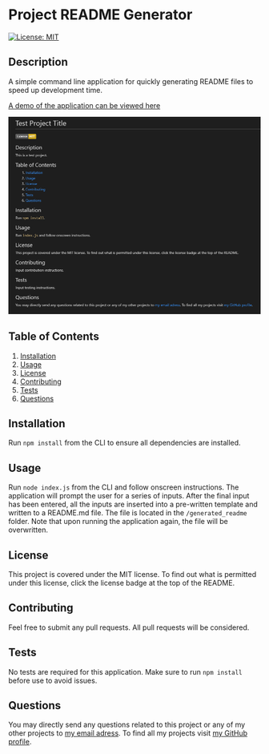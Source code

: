 # Project README Generator

[![License: MIT](https://img.shields.io/badge/License-MIT-yellow.svg)](https://opensource.org/licenses/MIT)

## Description

A simple command line application for quickly generating README files to speed up development time.

[A demo of the application can be viewed here](https://drive.google.com/file/d/1Kt9QDTq-LRW3dmFBWVrjcf8_edQds5pg/view)

![Project README Generator Image](https://github.com/nikolaybutnik/Project-README-Generator/blob/main/project-readme-generator-screenshot.png?raw=true)

## Table of Contents

1. [Installation](#Installation)
2. [Usage](#Usage)
3. [License](#License)
4. [Contributing](#Contributing)
5. [Tests](#Tests)
6. [Questions](#Questions)

## Installation

Run `npm install` from the CLI to ensure all dependencies are installed.

## Usage

Run `node index.js` from the CLI and follow onscreen instructions. The application will prompt the user for a series of inputs. After the final input has been entered, all the inputs are inserted into a pre-written
template and written to a README.md file. The file is located in the `/generated_readme` folder. Note that upon running the application again, the file will be overwritten.

## License

This project is covered under the MIT license. To find out what is permitted under this license, click the license badge at the top of the README.

## Contributing

Feel free to submit any pull requests. All pull requests will be considered.

## Tests

No tests are required for this application. Make sure to run `npm install` before use to avoid issues.

## Questions

You may directly send any questions related to this project or any of my other projects to [my email adress](mailto:btnk.nik@gmail.com). To find all my projects visit [my GitHub profile](https://github.com/nikolaybutnik).

